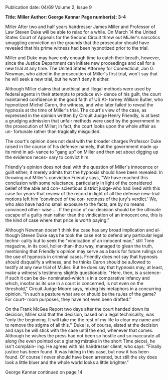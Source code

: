 Publication date: 04/69
Volume 2, Issue 9

**Title: Miller**
**Author: George Kannar**
**Page number(s): 3-4**

Miller 
After two and half years hairdresser 
James Miller and Professor of Law Steven 
Duke will be able to relax for a while. 
On March 14 the United States Court of 
Appeals for the Second Circuit threw out 
MiJler's narcotics smuggling conviction 
on the grounds that the prosecutor should 
have revealed that his prime witness had 
been hypnotized prior to the trial. 

Miller and Duke may have only enough 
time to catch their breath, however, since 
the Justice Department can initiate new 
proceedings and call for a new trial at any 
time. The United States Attorney for 
Connecticut, Jon 0. Newman, who aided 
in the prosecution of Miller's first trial, 
won't say that he will seek a new trial, 
but he won't deny it either. 

Although Miller claims that unethical 
and illegal methods were used by federal 
agents in their attempts to produce evi-
dence of his guilt, the court maintained 
confidence in the good faith of US At-
torney William Butler, who hypnotized 
Michel Caron, the witness, and who later 
failed to reveal the hypnosis at the time 
of Miller's trial. The court's view of the 
case, as expressed in the opinion written 
by Circuit Judge Henry Friendly, is at 
best a grudging admission that unfair 
methods were used by the government in 
the prosecution of Miller; in fact, the 
court looks upon the whole affair as un-
fortunate rather than tragically misguided. 

The court's opinion does not deal with the 
broader charges Professor Duke raised in 
the course of his defense: namely, that 
the government made up its mind in ad-
vance to "gang up" on Miller and then 
set about digging up the evidence neces-
sary to convict him. 

Friendly's opinion does not deal with 
the question of Miller's innocence or guilt 
either; it merely admits that the hypnosis 
should have been revealed. In throwing 
out Miller's conviction Friendly says, 
"We have reached this conclusion with 
some reluctance, particularly in light of 
the considered belief of the able and con-
scientious district judge-who had lived 
with this case for years-that review of the 
record in light of all the defense new-trial 
motions left him 'convinced of the cor-
rectness of the jury's verdict.' We, who 
also have had no small exposure to the 
facts, are by no means convinced other-
wise .... If the price of our decision should 
be the ultimate escape of a guilty man 
rather than the vindication of an innocent 
one, this is the kind of case where that 
price is worth paying." 

Although Newman doesn't think the 
case has any broad implication and al-
though Steven Duke says he took the case 
not to defend any particular legal techni-
cality but to seek the "vindication of an 
innocent man," still Time magazine, in its 
cool, holier-than-thou way, managed to 
glean the truth, mentioning that Friendly's 
opinion may serve as a basis for future 
rulings on the use of hypnosis in criminal 
cases. Friendly does not say that hypnosis 
should disqualify a witness, and he thinks 
Caron should be aJlowed to testify at any 
new trial of MiJier. But he does say that 
hypnosis may, at least, make a witness's 
testimony slightly questionable. "Here, 
then, is a science-if such it can be de-
nominated-which is in a comparative 
infancy and which, insofar as its use in a 
court is concerned, is not even on the 
threshold," Circuit Judge Moore says, 
mixing his metaphors in a concurring 
opinion. "In such a pasture what are or 
should be the ruJes of the game? For court-
room purposes, they have not even been 
drafted." 

On the Frank McGee Report two days 
after the court handed down its decision, 
Miller said that the decision, based on a 
legal technicality, was "only the beginning. 
It will take me the rest of my life to clear 
my name and to remove the stigma of all 
this.'' Duke is, of course, elated at the 
decision and says he will stick with the 
case until the end, whenever that comes. 
Although he wishes the press had not 
been so hostile and so inaccurate all along 
(he even pointed out a glaring mistake in 
the short Time piece), he isn't complain-
ing. He agrees with his hairdresser client, 
who says: "Finally justice has been found. 
It was hiding in this case, but now it has 
been found. Of course I never should have 
been arrested, but still the sky does look 
a little bluer and the whole world looks 
a little brighter." 

George Kannar
continued on page 14